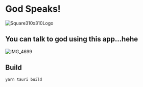 # God Speaks!
![Square310x310Logo](https://user-images.githubusercontent.com/97900500/236972558-c3ebd736-82e2-49e0-b23a-c83b3e2fad6d.png)
## You can talk to god using this app...hehe 
![IMG_4699](https://user-images.githubusercontent.com/97900500/236980960-7f6bcd90-f478-45bb-973a-3a944061422b.jpeg)
## Build
```yarn tauri build```
